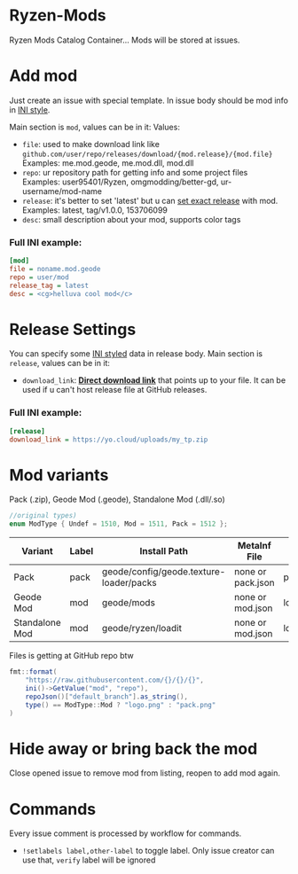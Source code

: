 # Ryzen-Mods
Ryzen Mods Catalog Container...
Mods will be stored at issues.

# Add mod
Just create an issue with special template. 
In issue body should be mod info in [INI style](https://en.wikipedia.org/wiki/INI_file).

Main section is `mod`, values can be in it:
Values: 
- `file`: used to make download link like `github.com/user/repo/releases/download/{mod.release}/{mod.file}` <br>Examples: me.mod.geode, me.mod.dll, mod.dll
- `repo`: ur repository path for getting info and some project files <br>Examples: user95401/Ryzen, omgmodding/better-gd, ur-username/mod-name
- `release`: it\'s better to set 'latest' but u can [set exact release](https://docs.github.com/en/rest/releases/releases?apiVersion=2022-11-28#get-the-latest-release) with mod. <br>Examples: latest, tag/v1.0.0, 153706099
- `desc`: small description about your mod, supports color tags
### Full INI example:
```ini
[mod]
file = noname.mod.geode
repo = user/mod
release_tag = latest
desc = <cg>helluva cool mod</c>
```

# Release Settings
You can specify some [INI styled](https://en.wikipedia.org/wiki/INI_file) data in release body.
Main section is `release`, values can be in it:
- `download_link`: [**__Direct download link__**](https://en.wikipedia.org/wiki/Direct_download_link) that points up to your file. It can be used if u can\'t host release file at GitHub releases.
### Full INI example:
```ini
[release]
download_link = https://yo.cloud/uploads/my_tp.zip
```

# Mod variants
Pack (.zip), Geode Mod (.geode), Standalone Mod (.dll/.so)
```cpp
//original types)
enum ModType { Undef = 1510, Mod = 1511, Pack = 1512 };
```
| Variant        | Label | Install Path                            | MetaInf File      | Logo File                  |
|----------------|-------|-----------------------------------------|-------------------|----------------------------|
| Pack           | pack  | geode/config/geode.texture-loader/packs | none or pack.json | pack.png/repo_owner_avatar |
| Geode Mod      | mod   | geode/mods                              | none or mod.json  | logo.png/repo_owner_avatar |
| Standalone Mod | mod   | geode/ryzen/loadit                      | none or mod.json  | logo.png/repo_owner_avatar |

Files is getting at GitHub repo btw
```java
fmt::format(
    "https://raw.githubusercontent.com/{}/{}/{}",
    ini()->GetValue("mod", "repo"),
    repoJson()["default_branch"].as_string(),
    type() == ModType::Mod ? "logo.png" : "pack.png"
)
```

# Hide away or bring back the mod
Close opened issue to remove mod from listing, reopen to add mod again.

# Commands
Every issue comment is processed by workflow for commands.
- `!setlabels label,other-label` to toggle label. Only issue creator can use that, `verify` label will be ignored

